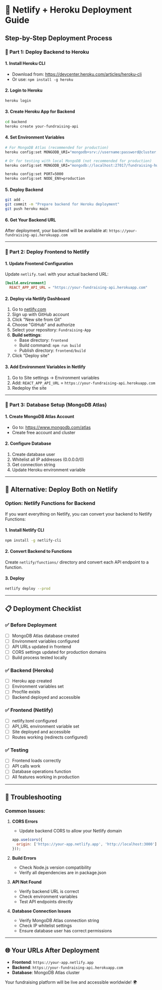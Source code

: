 # 🚀 Netlify + Heroku Deployment Guide

## **Step-by-Step Deployment Process**

### 🔹 **Part 1: Deploy Backend to Heroku**

#### 1. **Install Heroku CLI**
- Download from: https://devcenter.heroku.com/articles/heroku-cli
- Or use: `npm install -g heroku`

#### 2. **Login to Heroku**
```bash
heroku login
```

#### 3. **Create Heroku App for Backend**
```bash
cd backend
heroku create your-fundraising-api
```

#### 4. **Set Environment Variables**
```bash
# For MongoDB Atlas (recommended for production)
heroku config:set MONGODB_URI="mongodb+srv://username:password@cluster.mongodb.net/fundraising-hub"

# Or for testing with local MongoDB (not recommended for production)
heroku config:set MONGODB_URI="mongodb://localhost:27017/fundraising-hub"

heroku config:set PORT=5000
heroku config:set NODE_ENV=production
```

#### 5. **Deploy Backend**
```bash
git add .
git commit -m "Prepare backend for Heroku deployment"
git push heroku main
```

#### 6. **Get Your Backend URL**
After deployment, your backend will be available at:
`https://your-fundraising-api.herokuapp.com`

---

### 🔸 **Part 2: Deploy Frontend to Netlify**

#### 1. **Update Frontend Configuration**
Update `netlify.toml` with your actual backend URL:
```toml
[build.environment]
  REACT_APP_API_URL = "https://your-fundraising-api.herokuapp.com"
```

#### 2. **Deploy via Netlify Dashboard**
1. Go to [netlify.com](https://netlify.com)
2. Sign up with GitHub account
3. Click "New site from Git"
4. Choose "GitHub" and authorize
5. Select your repository: `Fundraising-App`
6. **Build settings**:
   - Base directory: `frontend`
   - Build command: `npm run build`
   - Publish directory: `frontend/build`
7. Click "Deploy site"

#### 3. **Add Environment Variables in Netlify**
1. Go to Site settings → Environment variables
2. Add: `REACT_APP_API_URL` = `https://your-fundraising-api.herokuapp.com`
3. Redeploy the site

---

### 🔹 **Part 3: Database Setup (MongoDB Atlas)**

#### 1. **Create MongoDB Atlas Account**
- Go to: https://www.mongodb.com/atlas
- Create free account and cluster

#### 2. **Configure Database**
1. Create database user
2. Whitelist all IP addresses (0.0.0.0/0)
3. Get connection string
4. Update Heroku environment variable

---

## 🚀 **Alternative: Deploy Both on Netlify**

### **Option: Netlify Functions for Backend**

If you want everything on Netlify, you can convert your backend to Netlify Functions:

#### 1. **Install Netlify CLI**
```bash
npm install -g netlify-cli
```

#### 2. **Convert Backend to Functions**
Create `netlify/functions/` directory and convert each API endpoint to a function.

#### 3. **Deploy**
```bash
netlify deploy --prod
```

---

## 📋 **Deployment Checklist**

### ✅ **Before Deployment**
- [ ] MongoDB Atlas database created
- [ ] Environment variables configured
- [ ] API URLs updated in frontend
- [ ] CORS settings updated for production domains
- [ ] Build process tested locally

### ✅ **Backend (Heroku)**
- [ ] Heroku app created
- [ ] Environment variables set
- [ ] Procfile exists
- [ ] Backend deployed and accessible

### ✅ **Frontend (Netlify)**
- [ ] netlify.toml configured
- [ ] API_URL environment variable set
- [ ] Site deployed and accessible
- [ ] Routes working (redirects configured)

### ✅ **Testing**
- [ ] Frontend loads correctly
- [ ] API calls work
- [ ] Database operations function
- [ ] All features working in production

---

## 🔧 **Troubleshooting**

### **Common Issues:**

1. **CORS Errors**
   - Update backend CORS to allow your Netlify domain
   ```javascript
   app.use(cors({
     origin: ['https://your-app.netlify.app', 'http://localhost:3000']
   }));
   ```

2. **Build Errors**
   - Check Node.js version compatibility
   - Verify all dependencies are in package.json

3. **API Not Found**
   - Verify backend URL is correct
   - Check environment variables
   - Test API endpoints directly

4. **Database Connection Issues**
   - Verify MongoDB Atlas connection string
   - Check IP whitelist settings
   - Ensure database user has correct permissions

---

## 🌐 **Your URLs After Deployment**

- **Frontend**: `https://your-app.netlify.app`
- **Backend**: `https://your-fundraising-api.herokuapp.com`
- **Database**: MongoDB Atlas cluster

Your fundraising platform will be live and accessible worldwide! 🌍
